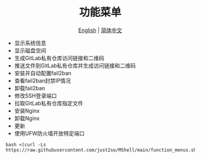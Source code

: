 <h1 align="center">
  功能菜单
</h1>

<p align="center">
 <a href="/README.md">English</a> | <a href="README.zh.md">简体中文</a>  
</p>

* 显示系统信息
* 显示磁盘空间
* 生成GitLab私有仓库访问链接和二维码
* 推送文件到GitLab私有仓库并生成访问链接和二维码
* 安装并自动配置fail2ban
* 查看fail2ban封禁IP情况
* 卸载fail2ban
* 修改SSH登录端口
* 拉取GitLab私有仓库指定文件
* 安装Nginx
* 卸载Nginx
* 更新
* 使用UFW防火墙开放特定端口
```shell
bash <(curl -Ls https://raw.githubusercontent.com/just2so/MShell/main/function_menus.sh)
```







